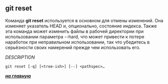 ## git reset

Команда **git reset** используется в основном для отмены изменений. Она изменяет указатель HEAD и, опционально, состояние индекса. Также эта команда может изменить файлы в рабочей директории при использовании параметра --hard, что может привести к потере наработок при неправильном использовании, так что убедитесь в серьёзности своих намерений прежде чем использовать его.

*DESCRIPTION*
```hash = 
git reset [-q] [<tree-ish>] [--] <pathspec>…​
```

***[на главную](./readme.md)***